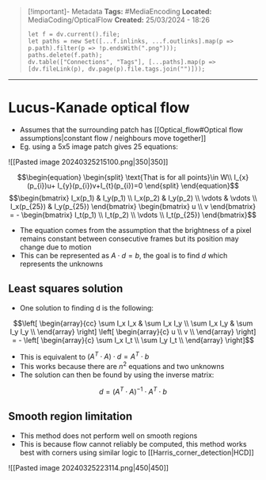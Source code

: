 > [!important]- Metadata
> **Tags:** #MediaEncoding 
> **Located:** MediaCoding/OpticalFlow
> **Created:** 25/03/2024 - 18:26
> ```dataviewjs
> let f = dv.current().file;
> let paths = new Set([...f.inlinks, ...f.outlinks].map(p => p.path).filter(p => !p.endsWith(".png")));
> paths.delete(f.path);
> dv.table(["Connections", "Tags"], [...paths].map(p => [dv.fileLink(p), dv.page(p).file.tags.join("")]));
> ```

___
# Lucus-Kanade optical flow
- Assumes that the surrounding patch has [[Optical_flow#Optical flow assumptions|constant flow / neighbours move together]] 
- Eg. using a 5x5 image patch gives 25 equations:  

![[Pasted image 20240325215100.png|350|350]]

$$\begin{equation}
\begin{split}
\text{That is for all points}\in W\\
I_{x}(p_{i})u+ I_{y}(p_{i})v+I_{t}(p_{i})=0
\end{split}
\end{equation}$$
$$\begin{bmatrix} I_x(p_1) & I_y(p_1) \\ I_x(p_2) & I_y(p_2) \\ \vdots & \vdots \\ I_x(p_{25}) & I_y(p_{25}) \end{bmatrix} \begin{bmatrix} u \\ v \end{bmatrix} = - \begin{bmatrix} I_t(p_1) \\ I_t(p_2) \\ \vdots \\ I_t(p_{25}) \end{bmatrix}$$
- The equation comes from the assumption that the brightness of a pixel remains constant between consecutive frames but its position may change due to motion
- This can be represented as $A\cdot d=b$, the goal is to find $d$ which represents the unknowns
## Least squares solution
- One solution to finding d is the following:


$$\left[ \begin{array}{cc} \sum I_x I_x & \sum I_x I_y \\ \sum I_x I_y & \sum I_y I_y \\ \end{array} \right] \left[ \begin{array}{c} u \\ v \\ \end{array} \right] = - \left[ \begin{array}{c} \sum I_x I_t \\ \sum I_y I_t \\ \end{array} \right]$$
- This is equivalent to $(A^{T}\cdot A)\cdot d=A^T\cdot b$
- This works because there are $n^2$ equations and two unknowns
- The solution can then be found by using the inverse matrix:


$$d=(A^{T}\cdot A)^{-1}\cdot A^T\cdot b$$

## Smooth region limitation
- This method does not perform well on smooth regions
- This is because flow cannot reliably be computed, this method works best with corners using similar logic to [[Harris_corner_detection|HCD]]

![[Pasted image 20240325223114.png|450|450]]